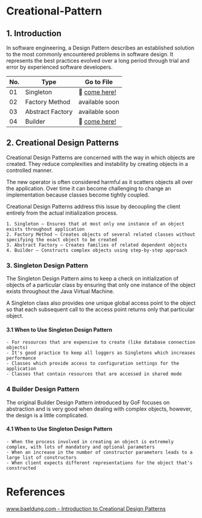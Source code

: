 # Creational-Pattern

## 1. Introduction
In software engineering, a Design Pattern describes an established solution to the most commonly encountered problems in software design. It represents the best practices evolved over a long period through trial and error by experienced software developers.

No. | Type | Go to File
------------ | ------------- | -------------
01 | Singleton | :rocket: [come here!](https://github.com/Ardith24/Creational-Pattern/tree/master/SingletonPattern/src/singletonpattern) |
02 | Factory Method | available soon |
03 | Abstract Factory | available soon |
04 | Builder | :rocket: [come here!](https://github.com/Ardith24/Creational-Pattern/tree/master/BuilderPattern/src/builderpattern) |



## 2. Creational Design Patterns
Creational Design Patterns are concerned with the way in which objects are created. They reduce complexities and instability by creating objects in a controlled manner.

The new operator is often considered harmful as it scatters objects all over the application. Over time it can become challenging to change an implementation because classes become tightly coupled.

Creational Design Patterns address this issue by decoupling the client entirely from the actual initialization process.

    1. Singleton – Ensures that at most only one instance of an object exists throughout application
    2. Factory Method – Creates objects of several related classes without specifying the exact object to be created
    3. Abstract Factory – Creates families of related dependent objects
    4. Builder – Constructs complex objects using step-by-step approach



### 3. Singleton Design Pattern
The Singleton Design Pattern aims to keep a check on initialization of objects of a particular class by ensuring that only one instance of the object exists throughout the Java Virtual Machine.

A Singleton class also provides one unique global access point to the object so that each subsequent call to the access point returns only that particular object.

#### 3.1 When to Use Singleton Design Pattern
    - For resources that are expensive to create (like database connection objects)
    - It's good practice to keep all loggers as Singletons which increases performance
    - Classes which provide access to configuration settings for the application
    - Classes that contain resources that are accessed in shared mode



### 4 Builder Design Pattern
The original Builder Design Pattern introduced by GoF focuses on abstraction and is very good when dealing with complex objects, however, the design is a little complicated.

#### 4.1 When to Use Singleton Design Pattern
    - When the process involved in creating an object is extremely complex, with lots of mandatory and optional parameters
    - When an increase in the number of constructor parameters leads to a large list of constructors
    - When client expects different representations for the object that's constructed



# References
[www.baeldung.com - Introduction to Creational Design Patterns](https://www.baeldung.com/creational-design-patterns#introduction)